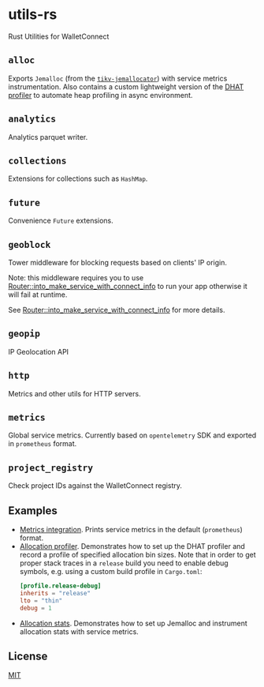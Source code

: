# utils-rs

Rust Utilities for WalletConnect

## `alloc`

Exports `Jemalloc` (from the [`tikv-jemallocator`](https://github.com/tikv/jemallocator)) with service metrics instrumentation. Also contains a custom lightweight version of the [DHAT profiler](https://github.com/WalletConnect/dhat-rs) to automate heap profiling in async environment.

## `analytics`

Analytics parquet writer. 

## `collections`

Extensions for collections such as `HashMap`.

## `future`

Convenience `Future` extensions.

## `geoblock`

Tower middleware for blocking requests based on clients' IP origin.

Note: this middleware requires you to use
[Router::into_make_service_with_connect_info](https://docs.rs/axum/latest/axum/struct.Router.html#method.into_make_service_with_connect_info)
to run your app otherwise it will fail at runtime.

See [Router::into_make_service_with_connect_info](https://docs.rs/axum/latest/axum/struct.Router.html#method.into_make_service_with_connect_info) for more details.

## `geopip`

IP Geolocation API

## `http`

Metrics and other utils for HTTP servers.

## `metrics`

Global service metrics. Currently based on `opentelemetry` SDK and exported in `prometheus` format.

## `project_registry`

Check project IDs against the WalletConnect registry.

## Examples

- [Metrics integration](examples/metrics.rs). Prints service metrics in the default (`prometheus`) format.
- [Allocation profiler](examples/alloc_profiler.rs). Demonstrates how to set up the DHAT profiler and record a profile of specified allocation bin sizes. Note that in order to get proper stack traces in a `release` build you need to enable debug symbols, e.g. using a custom build profile in `Cargo.toml`:
  ```toml
  [profile.release-debug]
  inherits = "release"
  lto = "thin"
  debug = 1
  ```
- [Allocation stats](examples/alloc_stats.rs). Demonstrates how to set up Jemalloc and instrument allocation stats with service metrics.

## License

[MIT](LICENSE)
